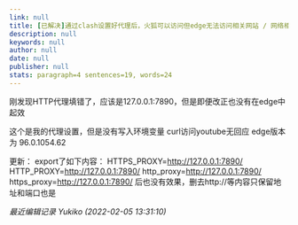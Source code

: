 ```yaml
---
link: null
title: [已解决]通过clash设置好代理后，火狐可以访问但edge无法访问相关网站 / 网络相关 / Arch Linux 中文论坛
description: null
keywords: null
author: null
date: null
publisher: null
stats: paragraph=4 sentences=19, words=24
---
```

刚发现HTTP代理填错了，应该是127.0.0.1:7890，但是即便改正也没有在edge中起效

这个是我的代理设置，但是没有写入环境变量
curl访问youtube无回应
edge版本为 96.0.1054.62

更新：
export了如下内容：
HTTPS_PROXY=http://127.0.0.1:7890/
HTTP_PROXY=http://127.0.0.1:7890/
http_proxy=http://127.0.0.1:7890/
https_proxy=http://127.0.0.1:7890/
后也没有效果，删去http://等内容只保留地址和端口也是

_最近编辑记录 Yukiko (2022-02-05 13:31:10)_

